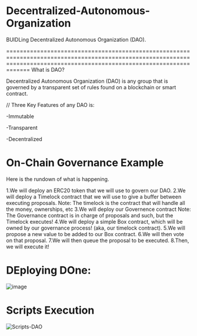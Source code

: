 # Decentralized-Autonomous-Organization
BUIDLing Decentralized Autonomous Organization (DAO).

=========================================================================================================================================================================
What is DAO?

Decentralized Autonomous Organization (DAO) is any group that is governed by a transparent set of rules found on a blockchain or smart contract.

// Three Key Features of any DAO is:

-Immutable

-Transparent

-Decentralized

# On-Chain Governance Example
Here is the rundown of what is happening.

1.We will deploy an ERC20 token that we will use to govern our DAO.
2.We will deploy a Timelock contract that we will use to give a buffer between executing proposals.
Note: The timelock is the contract that will handle all the money, ownerships, etc
3.We will deploy our Governence contract
Note: The Governance contract is in charge of proposals and such, but the Timelock executes!
4.We will deploy a simple Box contract, which will be owned by our governance process! (aka, our timelock contract).
5.We will propose a new value to be added to our Box contract.
6.We will then vote on that proposal.
7.We will then queue the proposal to be executed.
8.Then, we will execute it!

# DEploying DOne:

![image](https://user-images.githubusercontent.com/79459872/197892819-f1b17b12-e0b8-4a1d-9a10-5ca4d5fa39fd.png)

# Scripts Execution

![Scripts-DAO](https://user-images.githubusercontent.com/79459872/198010329-e9691a91-7245-4451-8e76-13837f0ddaeb.png)

